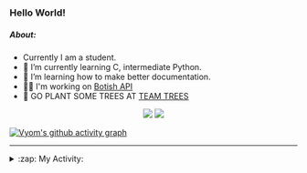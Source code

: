 ### Hello World!

##### About:
- Currently I am a student.
- 🌱 I’m currently learning C, intermediate Python.
- 🌱 I’m learning how to make better documentation.
- 👨‍💻 I'm working on [Botish API](https://github.com/Vyvy-vi/api)
- 🌱 GO PLANT SOME TREES AT [TEAM TREES](https://teamtrees.org/)

<p align="center">
  <a href="https://twitter.com/Vyvy_viM"><img target="_blank" src="https://img.shields.io/badge/twitter%20@Vyvy_viM-0D95E8?style=for-the-badge&logo=twitter&logoColor=white"/></a> 
  <a href="https://vyvy-vi.github.io/portfolio"><img target="_blank" src="https://img.shields.io/badge/-I_love_open_source-green?style=for-the-badge&logo=github&logoColor=black"/></a> 
</p>

[![Vyom's github activity graph](https://activity-graph.herokuapp.com/graph?username=Vyvy-vi)](https://github.com/ashutosh00710/github-readme-activity-graph)

---
<details>
  <summary>:zap: My Activity:</summary>
  
<!--START_SECTION:waka-->
![Code Time](http://img.shields.io/badge/Code%20Time-654%20hrs%2050%20mins-blue)

**I'm a Night 🦉** 

```text
🌞 Morning    49 commits     ██░░░░░░░░░░░░░░░░░░░░░░░   8.7% 
🌆 Daytime    131 commits    █████░░░░░░░░░░░░░░░░░░░░   23.27% 
🌃 Evening    179 commits    ████████░░░░░░░░░░░░░░░░░   31.79% 
🌙 Night      204 commits    █████████░░░░░░░░░░░░░░░░   36.23%

```
📅 **I'm Most Productive on Sunday** 

```text
Monday       58 commits     ██░░░░░░░░░░░░░░░░░░░░░░░   10.3% 
Tuesday      96 commits     ████░░░░░░░░░░░░░░░░░░░░░   17.05% 
Wednesday    88 commits     ████░░░░░░░░░░░░░░░░░░░░░   15.63% 
Thursday     70 commits     ███░░░░░░░░░░░░░░░░░░░░░░   12.43% 
Friday       61 commits     ██░░░░░░░░░░░░░░░░░░░░░░░   10.83% 
Saturday     56 commits     ██░░░░░░░░░░░░░░░░░░░░░░░   9.95% 
Sunday       134 commits    ██████░░░░░░░░░░░░░░░░░░░   23.8%

```


📊 **This Week I Spent My Time On** 

```text
🔥 Editors: 
VS Code                  12 hrs 50 mins      ██████████████████████░░░   88.93% 
Vim                      1 hr 35 mins        ██░░░░░░░░░░░░░░░░░░░░░░░   11.07%

🐱‍💻 Projects: 
Unknown Project          6 hrs 6 mins        ██████████░░░░░░░░░░░░░░░   42.34% 
praise_backend_js        4 hrs 28 mins       ███████░░░░░░░░░░░░░░░░░░   30.96% 
uni-webpages             2 hrs 49 mins       █████░░░░░░░░░░░░░░░░░░░░   19.51% 
discord-bot-assignment-1.38 mins             █░░░░░░░░░░░░░░░░░░░░░░░░   4.4% 
discord-bot              10 mins             ░░░░░░░░░░░░░░░░░░░░░░░░░   1.21%

```


 Last Updated on 12/03/2022 06:04:39 UTC
<!--END_SECTION:waka-->
</details>
